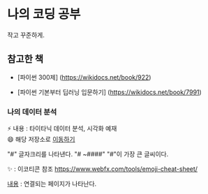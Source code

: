 # 나의 코딩 공부
  
  작고 꾸준하게.

## 참고한 책

 * [파이썬 300제] (https://wikidocs.net/book/922)
 
 * [파이썬 기본부터 딥러닝 입문하기] (https://wikidocs.net/book/7991)

### 나의 데이터 분석
⚡ 내용 : 타이타닉 데이터 분석, 시각화 예재 <br>
😄 해당 저장소로 [이동하기](https://github.com/hyun50/MyDataAna) 

"#" 글자크리를 나타낸다.
"# ~####" "#"이 가장 큰 글씨이다.

:sparkles: : 이코티콘 참조
 https://www.webfx.com/tools/emoji-cheat-sheet/
 
 [내용](링크) : 연결되는 페이지가 나타난다.
 


<!--
**hyun50/hyun50** is a ✨ _special_ ✨ repository because its `README.md` (this file) appears on your GitHub profile.

Here are some ideas to get you started:

- 🔭 I’m currently working on ...
- 🌱 I’m currently learning ...
- 👯 I’m looking to collaborate on ...
- 🤔 I’m looking for help with ...
- 💬 Ask me about ...
- 📫 How to reach me: ...
- 😄 Pronouns: ...
- ⚡ Fun fact: ...
-->
